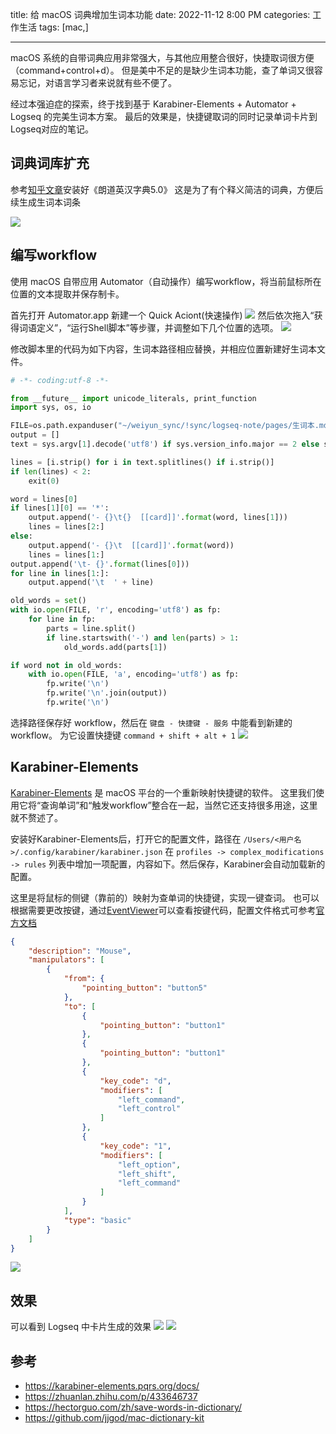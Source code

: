 title: 给 macOS 词典增加生词本功能
date: 2022-11-12 8:00 PM
categories: 工作生活
tags: [mac,]

----

macOS 系统的自带词典应用非常强大，与其他应用整合很好，快捷取词很方便（command+control+d）。
但是美中不足的是缺少生词本功能，查了单词又很容易忘记，对语言学习者来说就有些不便了。

经过本强迫症的探索，终于找到基于 Karabiner-Elements + Automator + Logseq 的完美生词本方案。
最后的效果是，快捷键取词的同时记录单词卡片到Logseq对应的笔记。
<!--more-->

## 词典词库扩充
参考[知乎文章](https://zhuanlan.zhihu.com/p/433646737)安装好《朗道英汉字典5.0》
这是为了有个释义简洁的词典，方便后续生成生词本词条

![](http://image.runjf.com/mweb/2022-11-02-16673997943438.jpg)
## 编写workflow
使用 macOS 自带应用 Automator（自动操作）编写workflow，将当前鼠标所在位置的文本提取并保存制卡。

首先打开 Automator.app 新建一个 Quick Aciont(快速操作)
![](http://image.runjf.com/mweb/2022-11-02-16673999123628.jpg)
然后依次拖入“获得词语定义”，“运行Shell脚本”等步骤，并调整如下几个位置的选项。
![](http://image.runjf.com/mweb/2022-11-02-16674004811769.jpg)

修改脚本里的代码为如下内容，生词本路径相应替换，并相应位置新建好生词本文件。
```Python
# -*- coding:utf-8 -*-

from __future__ import unicode_literals, print_function
import sys, os, io

FILE=os.path.expanduser("~/weiyun_sync/!sync/logseq-note/pages/生词本.md")
output = []
text = sys.argv[1].decode('utf8') if sys.version_info.major == 2 else sys.argv[1]

lines = [i.strip() for i in text.splitlines() if i.strip()]
if len(lines) < 2:
    exit(0)

word = lines[0]
if lines[1][0] == '*':
    output.append('- {}\t{}  [[card]]'.format(word, lines[1]))
    lines = lines[2:]
else:
    output.append('- {}\t  [[card]]'.format(word))
    lines = lines[1:]
output.append('\t- {}'.format(lines[0]))
for line in lines[1:]:
    output.append('\t  ' + line)

old_words = set()
with io.open(FILE, 'r', encoding='utf8') as fp:
    for line in fp:
        parts = line.split()
        if line.startswith('-') and len(parts) > 1:
            old_words.add(parts[1])

if word not in old_words:
    with io.open(FILE, 'a', encoding='utf8') as fp:
        fp.write('\n')
        fp.write('\n'.join(output))
        fp.write('\n')

```

选择路径保存好 workflow，然后在 `键盘 - 快捷键 - 服务` 中能看到新建的workflow。
为它设置快捷键 `command + shift + alt + 1`
![](http://image.runjf.com/mweb/2022-11-02-16674009451584.jpg)


## Karabiner-Elements
[Karabiner-Elements](https://karabiner-elements.pqrs.org/) 是 macOS 平台的一个重新映射快捷键的软件。
这里我们使用它将“查询单词”和“触发workflow”整合在一起，当然它还支持很多用途，这里就不赘述了。

安装好Karabiner-Elements后，打开它的配置文件，路径在 `/Users/<用户名>/.config/karabiner/karabiner.json`
在 `profiles -> complex_modifications -> rules` 列表中增加一项配置，内容如下。然后保存，Karabiner会自动加载新的配置。

这里是将鼠标的侧键（靠前的）映射为查单词的快捷键，实现一键查词。
也可以根据需要更改按键，通过[EventViewer](https://karabiner-elements.pqrs.org/docs/manual/operation/eventviewer/)可以查看按键代码，配置文件格式可参考[官方文档](https://karabiner-elements.pqrs.org/docs/json/complex-modifications-manipulator-definition/to/)

```json
{
    "description": "Mouse",
    "manipulators": [
        {
            "from": {
                "pointing_button": "button5"
            },
            "to": [
                {
                    "pointing_button": "button1"
                },
                {
                    "pointing_button": "button1"
                },
                {
                    "key_code": "d",
                    "modifiers": [
                        "left_command",
                        "left_control"
                    ]
                },
                {
                    "key_code": "1",
                    "modifiers": [
                        "left_option",
                        "left_shift",
                        "left_command"
                    ]
                }
            ],
            "type": "basic"
        }
    ]
}
```

![](http://image.runjf.com/mweb/2022-11-02-16674017788245.jpg)

## 效果

可以看到 Logseq 中卡片生成的效果
![](http://image.runjf.com/mweb/2022-11-02-16674007610777.jpg)
![](http://image.runjf.com/mweb/2022-11-02-16674023982597.jpg)

## 参考
- https://karabiner-elements.pqrs.org/docs/
- https://zhuanlan.zhihu.com/p/433646737
- https://hectorguo.com/zh/save-words-in-dictionary/
- https://github.com/jjgod/mac-dictionary-kit


